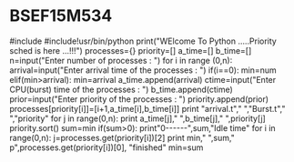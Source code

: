 # BSEF15M534
#include<stdlib>
#include!usr/bin/python
print("WElcome To Python .....Priority sched is here ...!!!")
processes={}
priority=[]
a_time=[]
b_time=[]
n=input("Enter number of processes :  ")
for i in range (0,n):
	arrival=input("Enter arrival time of the processes :  ")
if(i==0):
	min=num
elif(min>arrival):
	min=arrival
a_time.append(arrival)
ctime=input("Enter CPU(burst) time of the processes : ")
b_time.append(ctime)
prior=input("Enter priority of the processes :  ")
priority.append(prior)
processes[priority[i]]=[i+1,a_time[i],b_time[i]]
print "arrival.t","	","Burst.t","	","priority"
for j in range(0,n):
	print a_time[j],"	",b_time[j],"	",priority[j]
	priority.sort()
	sum=min
if(sum>0):
	print"0------",sum,"Idle time"
for i in range(0,n):
	j=processes.get(priority[i])[2]
	print min,"		",sum," p",processes.get(priority[i])[0], "finished"
	min=sum





